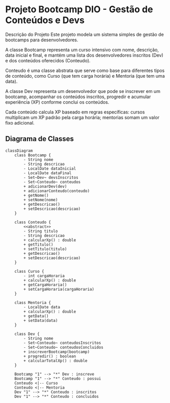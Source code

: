 # Projeto Bootcamp DIO - Gestão de Conteúdos e Devs

Descrição do Projeto
Este projeto modela um sistema simples de gestão de bootcamps para desenvolvedores.

A classe Bootcamp representa um curso intensivo com nome, descrição, data inicial e final, e mantém uma lista dos desenvolvedores inscritos (Dev) e dos conteúdos oferecidos (Conteudo).

Conteudo é uma classe abstrata que serve como base para diferentes tipos de conteúdo, como Curso (que tem carga horária) e Mentoria (que tem uma data).

A classe Dev representa um desenvolvedor que pode se inscrever em um bootcamp, acompanhar os conteúdos inscritos, progredir e acumular experiência (XP) conforme conclui os conteúdos.

Cada conteúdo calcula XP baseado em regras específicas: cursos multiplicam um XP padrão pela carga horária; mentorias somam um valor fixo adicional.

## Diagrama de Classes

```mermaid
classDiagram
    class Bootcamp {
        - String nome
        - String descricao
        - LocalDate dataInicial
        - LocalDate dataFinal
        - Set~Dev~ devsInscritos
        - Set~Conteudo~ conteudos
        + adicionarDev(dev)
        + adicionarConteudo(conteudo)
        + getNome()
        + setNome(nome)
        + getDescricao()
        + setDescricao(descricao)
    }

    class Conteudo {
        <<abstract>>
        - String titulo
        - String descricao
        + calcularXp() : double
        + getTitulo()
        + setTitulo(titulo)
        + getDescricao()
        + setDescricao(descricao)
    }

    class Curso {
        - int cargaHoraria
        + calcularXp() : double
        + getCargaHoraria()
        + setCargaHoraria(cargaHoraria)
    }

    class Mentoria {
        - LocalDate data
        + calcularXp() : double
        + getData()
        + setData(data)
    }

    class Dev {
        - String nome
        - Set~Conteudo~ conteudosInscritos
        - Set~Conteudo~ conteudosConcluidos
        + inscreverBootcamp(bootcamp)
        + progredir() : boolean
        + calcularTotalXp() : double
    }

    Bootcamp "1" --> "*" Dev : inscreve
    Bootcamp "1" --> "*" Conteudo : possui
    Conteudo <|-- Curso
    Conteudo <|-- Mentoria
    Dev "1" --> "*" Conteudo : inscritos
    Dev "1" --> "*" Conteudo : concluidos
